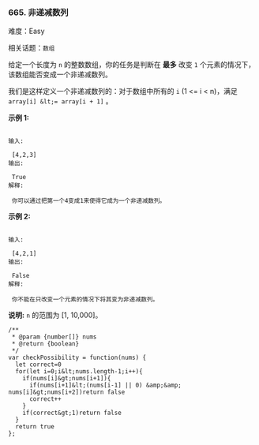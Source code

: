 ### 665. 非递减数列

难度：Easy

相关话题：`数组`

给定一个长度为 `n` 的整数数组，你的任务是判断在 **最多** 改变 `1`  个元素的情况下，该数组能否变成一个非递减数列。



我们是这样定义一个非递减数列的：对于数组中所有的 `i`  (1 &lt;= i &lt; n)，满足 `array[i] &lt;= array[i + 1]` 。



 **示例 1:** 





```

输入:

 [4,2,3]
输出:

 True
解释:

 你可以通过把第一个4变成1来使得它成为一个非递减数列。

```

 **示例 2:** 





```

输入:

 [4,2,1]
输出:

 False
解释:

 你不能在只改变一个元素的情况下将其变为非递减数列。

```

 **说明:**  `n`  的范围为 [1, 10,000]。




```
/**
 * @param {number[]} nums
 * @return {boolean}
 */
var checkPossibility = function(nums) {
  let correct=0
  for(let i=0;i&lt;nums.length-1;i++){
    if(nums[i]&gt;nums[i+1]){
      if(nums[i+1]&lt;(nums[i-1] || 0) &amp;&amp; nums[i]&gt;nums[i+2])return false
      correct++
    }
    if(correct&gt;1)return false
  }
  return true
};



```
